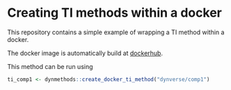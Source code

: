 # Creating TI methods within a docker

This repository contains a simple example of wrapping a TI method within a docker.



The docker image is automatically build at [dockerhub](https://hub.docker.com/r/dynverse/comp1/builds/).

This method can be run using

```r
ti_comp1 <- dynmethods::create_docker_ti_method("dynverse/comp1")
```